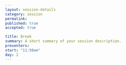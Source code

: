 ```yaml
---
layout: session-details
category: session
permalink:
published: true
accepted: true

title: Break
summary: A short summary of your session description.
presenters: 
start: "11:50am"
day: 2
---
```


